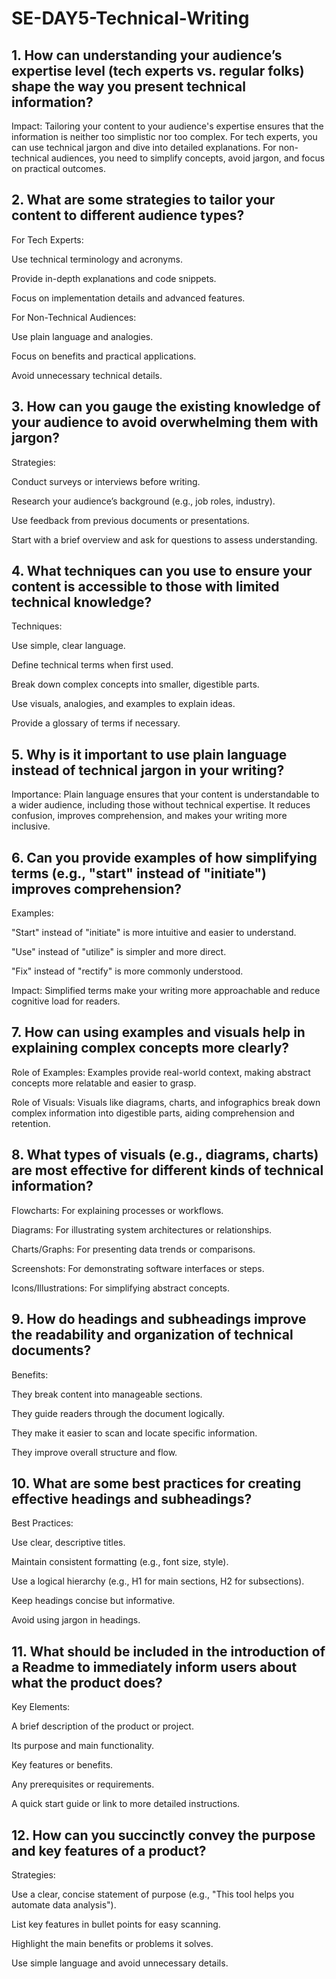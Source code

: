 # SE-DAY5-Technical-Writing
## 1. How can understanding your audience’s expertise level (tech experts vs. regular folks) shape the way you present technical information?
Impact: Tailoring your content to your audience's expertise ensures that the information is neither too simplistic nor too complex. For tech experts, you can use technical jargon and dive into detailed explanations. For non-technical audiences, you need to simplify concepts, avoid jargon, and focus on practical outcomes.

## 2. What are some strategies to tailor your content to different audience types?
For Tech Experts:

Use technical terminology and acronyms.

Provide in-depth explanations and code snippets.

Focus on implementation details and advanced features.

For Non-Technical Audiences:

Use plain language and analogies.

Focus on benefits and practical applications.

Avoid unnecessary technical details.

## 3. How can you gauge the existing knowledge of your audience to avoid overwhelming them with jargon?
Strategies:

Conduct surveys or interviews before writing.

Research your audience’s background (e.g., job roles, industry).

Use feedback from previous documents or presentations.

Start with a brief overview and ask for questions to assess understanding.

## 4. What techniques can you use to ensure your content is accessible to those with limited technical knowledge?
Techniques:

Use simple, clear language.

Define technical terms when first used.

Break down complex concepts into smaller, digestible parts.

Use visuals, analogies, and examples to explain ideas.

Provide a glossary of terms if necessary.

## 5. Why is it important to use plain language instead of technical jargon in your writing?
Importance: Plain language ensures that your content is understandable to a wider audience, including those without technical expertise. It reduces confusion, improves comprehension, and makes your writing more inclusive.

## 6. Can you provide examples of how simplifying terms (e.g., "start" instead of "initiate") improves comprehension?
Examples:

"Start" instead of "initiate" is more intuitive and easier to understand.

"Use" instead of "utilize" is simpler and more direct.

"Fix" instead of "rectify" is more commonly understood.

Impact: Simplified terms make your writing more approachable and reduce cognitive load for readers.

## 7. How can using examples and visuals help in explaining complex concepts more clearly?
Role of Examples: Examples provide real-world context, making abstract concepts more relatable and easier to grasp.

Role of Visuals: Visuals like diagrams, charts, and infographics break down complex information into digestible parts, aiding comprehension and retention.

## 8. What types of visuals (e.g., diagrams, charts) are most effective for different kinds of technical information?
Flowcharts: For explaining processes or workflows.

Diagrams: For illustrating system architectures or relationships.

Charts/Graphs: For presenting data trends or comparisons.

Screenshots: For demonstrating software interfaces or steps.

Icons/Illustrations: For simplifying abstract concepts.

## 9. How do headings and subheadings improve the readability and organization of technical documents?
Benefits:

They break content into manageable sections.

They guide readers through the document logically.

They make it easier to scan and locate specific information.

They improve overall structure and flow.

## 10. What are some best practices for creating effective headings and subheadings?
Best Practices:

Use clear, descriptive titles.

Maintain consistent formatting (e.g., font size, style).

Use a logical hierarchy (e.g., H1 for main sections, H2 for subsections).

Keep headings concise but informative.

Avoid using jargon in headings.

## 11. What should be included in the introduction of a Readme to immediately inform users about what the product does?
Key Elements:

A brief description of the product or project.

Its purpose and main functionality.

Key features or benefits.

Any prerequisites or requirements.

A quick start guide or link to more detailed instructions.

## 12. How can you succinctly convey the purpose and key features of a product?
Strategies:

Use a clear, concise statement of purpose (e.g., "This tool helps you automate data analysis").

List key features in bullet points for easy scanning.

Highlight the main benefits or problems it solves.

Use simple language and avoid unnecessary details.
